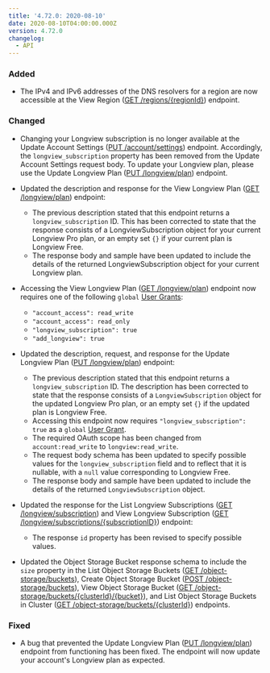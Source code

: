 ```yaml
---
title: '4.72.0: 2020-08-10'
date: 2020-08-10T04:00:00.000Z
version: 4.72.0
changelog:
  - API
---
```


### Added

- The IPv4 and IPv6 addresses of the DNS resolvers for a region are now accessible at the View Region ([GET /regions/{regionId}](/api/v4/regions-region-id)) endpoint.

### Changed

- Changing your Longview subscription is no longer available at the Update Account Settings ([PUT /account/settings](https://www.linode.com/docs/api/account/)) endpoint. Accordingly, the `longview_subscription` property has been removed from the Update Account Settings request body. To update your Longview plan, please use the Update Longview Plan ([PUT /longview/plan](https://www.linode.com/docs/api/longview/)) endpoint.

- Updated the description and response for the View Longview Plan ([GET /longview/plan](https://www.linode.com/docs/api/longview/)) endpoint:
  - The previous description stated that this endpoint returns a `longview_subscription` ID. This has been corrected to state that the response consists of a LongviewSubscription object for your current Longview Pro plan, or an empty set `{}` if your current plan is Longview Free.
  - The response body and sample have been updated to include the details of the returned LongviewSubscription object for your current Longview plan.

- Accessing the View Longview Plan ([GET /longview/plan](https://www.linode.com/docs/api/longview/)) endpoint now requires one of the following `global` [User Grants](https://www.linode.com/docs/api/account/):
  - `"account_access": read_write`
  - `"account_access": read_only`
  - `"longview_subscription": true`
  - `"add_longview": true`

- Updated the description, request, and response for the Update Longview Plan ([PUT /longview/plan](https://www.linode.com/docs/api/longview/)) endpoint:
  - The previous description stated that this endpoint returns a `longview_subscription` ID. The description has been corrected to state that the response consists of a `LongviewSubscription` object for the updated Longview Pro plan, or an empty set `{}` if the updated plan is Longview Free.
  - Accessing this endpoint now requires `"longview_subscription": true` as a `global` [User Grant](https://www.linode.com/docs/api/account/).
  - The required OAuth scope has been changed from `account:read_write` to `longview:read_write`.
  - The request body schema has been updated to specify possible values for the `longview_subscription` field and to reflect that it is nullable, with a `null` value corresponding to Longview Free.
  - The response body and sample have been updated to include the details of the returned `LongviewSubscription` object.

- Updated the response for the List Longview Subscriptions ([GET /longview/subscription](https://www.linode.com/docs/api/longview/)) and View Longview Subscription ([GET /longview/subscriptions/{subscriptionID}](https://www.linode.com/docs/api/longview/)) endpoint:
  - The response `id` property has been revised to specify possible values.

- Updated the Object Storage Bucket response schema to include the `size` property in the List Object Storage Buckets ([GET /object-storage/buckets](https://www.linode.com/docs/api/object-storage/)), Create Object Storage Bucket ([POST /object-storage/buckets](https://www.linode.com/docs/api/object-storage/)), View Object Storage Bucket ([GET /object-storage/buckets/{clusterId}/{bucket}](https://www.linode.com/docs/api/object-storage/)), and List Object Storage Buckets in Cluster ([GET /object-storage/buckets/{clusterId}](https://www.linode.com/docs/api/object-storage/)) endpoints.

### Fixed

- A bug that prevented the Update Longview Plan ([PUT /longview/plan](https://www.linode.com/docs/api/longview/)) endpoint from functioning has been fixed. The endpoint will now update your account's Longview plan as expected.
